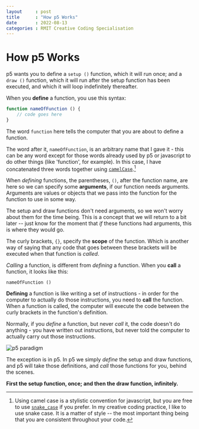 ```yaml
---
layout     : post
title      : "How p5 Works"
date       : 2022-08-13
categories : RMIT Creative Coding Specialisation
---
```


# How p5 Works

p5 wants you to define a `setup ()` function, which it will run once; and a `draw ()` function, which it will run after the setup function has been executed, and which it will loop indefinitely thereafter.

When you **define** a function, you use this syntax:

``` javascript
function nameOfFunction () {
    // code goes here
}
```

The word `function` here tells the computer that you are about to define a function.  

The word after it, `nameOfFunction`, is an arbitrary name that I gave it - this can be any word except for those words already used by p5 or javascript to do other things (like 'function', for example).  In this case, I have concatenated three words together using [`camelCase`](https://en.wikipedia.org/wiki/Camel_case).[^1]  

[^1]: Using camel case is a stylistic convention for javascript, but you are free to use [`snake_case`](https://en.wikipedia.org/wiki/Snake_case) if you prefer.  In my creative coding practice, I like to use snake case.  It is a matter of style -- the most important thing being that you are consistent throughout your code.

When *defining* functions, the parentheses, `()`, after the function name, are here so we can specify some **arguments**, if our function needs arguments.  Arguments are values or objects that we pass into the function for the function to use in some way.  

The setup and draw functions don't need arguments, so we won't worry about them for the time being.  This is a concept that we will return to a bit later -- just know for the moment that *if* these functions had arguments, this is where they would go.

The curly brackets, `{}`, specify the **scope** of the function.  Which is another way of saying that any code that goes between these brackets will be executed when that function is *called*.

*Calling* a function, is different from *defining* a function.  When you **call** a function, it looks like this:

```
nameOfFunction ()
```

**Defining** a function is like writing a set of instructions - in order for the computer to actually do those instructions, you need to **call** the function.  When a function is called, the computer will execute the code between the curly brackets in the function's definition.  

Normally, if you *define* a function, but never *call* it, the code doesn't do anything - you have written out instructions, but never told the computer to actually carry out those instructions.

![p5 paradigm](/etc/images/p5_paradigm.png)

The exception is in p5.  In p5 we simply *define* the setup and draw functions, and p5 will take those definitions, and *call* those functions for you, behind the scenes.  

**First the setup function, once; and then the draw function, infinitely.**




